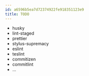 ```yaml
---
id: a6596b5ea7d72374922fe918351123e9
title: TODO
---
```


- husky
- lint-staged
- prettier
- stylus-supremacy
- eslint
- teslint
- commitizen
- commitlint
- ...
